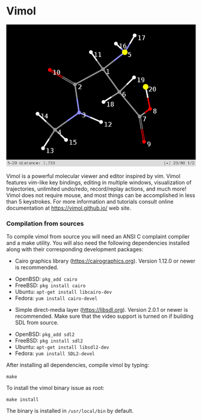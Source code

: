 # Vimol

![Vimol main window](screen.png)

Vimol is a powerful molecular viewer and editor inspired by vim. Vimol features
vim-like key bindings, editing in multiple windows, visualization of
trajectories, unlimited undo/redo, record/replay actions, and much more!
Vimol does not require mouse, and most things can be accomplished in less
than 5 keystrokes. For more information and tutorials consult online
documentation at https://vimol.github.io/ web site.

### Compilation from sources

To compile vimol from source you will need an ANSI C complaint compiler and a
make utility. You will also need the following dependencies installed along
with their corresponding development packages:

 * Cairo graphics library (https://cairographics.org). Version 1.12.0 or
   newer is recommended.

  - OpenBSD: `pkg_add cairo`
  - FreeBSD: `pkg install cairo`
  - Ubuntu: `apt-get install libcairo-dev`
  - Fedora: `yum install cairo-devel`

 * Simple direct-media layer (https://libsdl.org). Version 2.0.1 or newer is
   recommended. Make sure that the video support is turned on if building SDL
   from source.

  - OpenBSD: `pkg_add sdl2`
  - FreeBSD: `pkg install sdl2`
  - Ubuntu: `apt-get install libsdl2-dev`
  - Fedora: `yum install SDL2-devel`

After installing all dependencies, compile vimol by typing:

	make

To install the vimol binary issue as root:

	make install

The binary is installed in `/usr/local/bin` by default.
